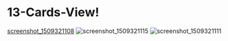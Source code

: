 # 13-Cards-View!
[screenshot_1509321108](https://user-images.githubusercontent.com/14055135/32150042-b70ffb36-bce3-11e7-92e2-8677900b19fd.png)
![screenshot_1509321115](https://user-images.githubusercontent.com/14055135/32150046-bec55db2-bce3-11e7-8766-0e50a8166127.png)
![screenshot_1509321111](https://user-images.githubusercontent.com/14055135/32150048-c1a41ad2-bce3-11e7-83bc-3a7810f389a1.png)
